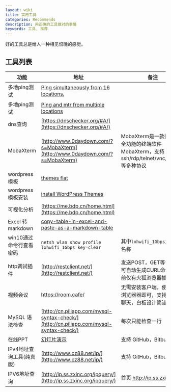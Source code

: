 ```yaml
---
layout: wiki
title: 实用工具
categories: Recommends
description: 用正确的工具做对的事情
keywords: 工具, 推荐
---
```


好的工具总是给人一种相见恨晚的感觉。

## 工具列表

| 功能                                 | 地址        |  备注 |
|--------------------------------------|----------------| ---------------- |
| 多地ping测试                          | [Ping simultaneously from 16 locations.](https://tools.keycdn.com/ping) |         |
| 多地ping测试                          | [Ping and mtr from multiple locations](https://ping.pe/) |           |
| dns查询                              | [https://dnschecker.org/#A/](https://dnschecker.org/#A/)  |           |
| MobaXterm                              | [http://www.0daydown.com/?s=MobaXterm](http://www.0daydown.com/?s=MobaXterm)  | MobaXterm是一款豪华、全功能的终端软件MobaXterm，支持ssh/rdp/telnet/vnc/ftp/sftp 等多种协议 |
| wordpress模板                              | [themes flat ](https://themeisle.com/themes/flat/)  |           |
| wordpress模板安装                          |  [install WordPress Themes](https://docs.themeisle.com/article/4-how-to-install-wordpress-themes) |           |
| 可视化分析                              | [https://me.bdp.cn/home.html](https://me.bdp.cn/home.html)  |           |
| Excel 转 markdown                       | [copy-table-in-excel-and-paste-as-a-markdown-table](https://thisdavej.com/copy-table-in-excel-and-paste-as-a-markdown-table/)  |           |
| win10通过命令行查看密码                       | `netsh wlan show profile lxhwifi_1Gbps key=clear`  |   其中`lxhwifi_1Gbps`为WiFi名称 |
| http调试插件                       | [http://restclient.net/](http://restclient.net/)  |   发送POST，GET等请求，可自动生成CURL命令，目前仅有火狐浏览器插件 |
| 视频会议                       | https://room.cafe/ |   无需安装客户端，使用谷歌浏览器器即可，支持白板，聊天，白板设计简洁明了 |
| MySQL 语法检查                       | [http://cn.piliapp.com/mysql-syntax-check/](http://cn.piliapp.com/mysql-syntax-check/) |   每次只能检查一行 |
| 在线PPT                       | [幻灯片演示](https://gitpitch.com/) | 支持 GitHub，Bitbucket   |
| IPv4地址查询工具(纯真版)                       | [http://www.cz88.net/ip/](http://www.cz88.net/ip/) | 支持 GitHub，Bitbucket   |
| IPV6地址查询                     | [http://ip.ss.zxinc.org/ipquery/](http://ip.ss.zxinc.org/ipquery/) | 首页 http://ip.ss.zxinc.org/   |

